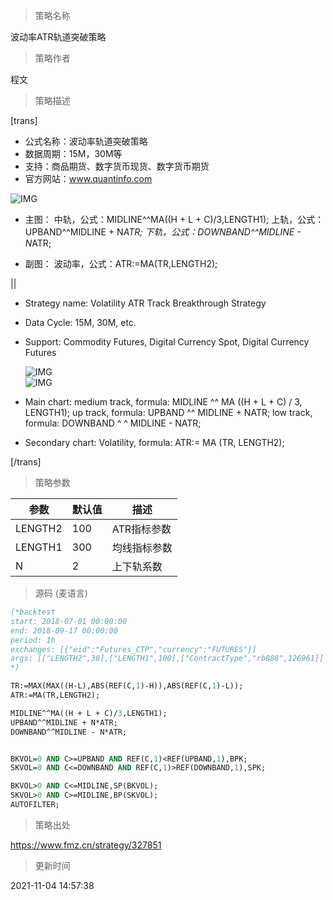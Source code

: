 
> 策略名称

波动率ATR轨道突破策略

> 策略作者

程文

> 策略描述

[trans]
- 公式名称：波动率轨道突破策略
- 数据周期：15M，30M等
- 支持：商品期货、数字货币现货、数字货币期货
- 官方网站：www.quantinfo.com

![IMG](https://www.fmz.cn/upload/asset/36b0e279ae314411a9d6b7e94a0623f0.png)

- 主图：
  中轨，公式：MIDLINE^^MA((H + L + C)/3,LENGTH1);
  上轨，公式：UPBAND^^MIDLINE + N*ATR;
  下轨，公式：DOWNBAND^^MIDLINE - N*ATR;


- 副图：
  波动率，公式：ATR:=MA(TR,LENGTH2);

||

- Strategy name: Volatility ATR Track Breakthrough Strategy
- Data Cycle: 15M, 30M, etc.            
- Support: Commodity Futures, Digital Currency Spot, Digital Currency Futures 

   ![IMG](https://www.fmz.cn/upload/asset/3ab48b24790ffa7df8578da42ee9890d.png)  
   ![IMG](https://www.fmz.cn/upload/asset/26254e88d3af8327dc70f9e4d0797b88.png) 

- Main chart:
  medium track, formula: MIDLINE ^^ MA ((H + L + C) / 3, LENGTH1);
  up track, formula: UPBAND ^^ MIDLINE + NATR;
  low track, formula: DOWNBAND ^ ^ MIDLINE - NATR;

- Secondary chart:
  Volatility, formula: ATR:= MA (TR, LENGTH2);

[/trans]

> 策略参数



|参数|默认值|描述|
|----|----|----|
|LENGTH2|100|ATR指标参数|ATR index parameter|
|LENGTH1|300|均线指标参数|MA index parameter|
|N|2|上下轨系数|Upper and lower track coefficients|


> 源码 (麦语言)

``` pascal
(*backtest
start: 2018-07-01 00:00:00
end: 2018-09-17 00:00:00
period: 1h
exchanges: [{"eid":"Futures_CTP","currency":"FUTURES"}]
args: [["LENGTH2",30],["LENGTH1",100],["ContractType","rb888",126961]]
*)

TR:=MAX(MAX((H-L),ABS(REF(C,1)-H)),ABS(REF(C,1)-L));
ATR:=MA(TR,LENGTH2);

MIDLINE^^MA((H + L + C)/3,LENGTH1);
UPBAND^^MIDLINE + N*ATR;
DOWNBAND^^MIDLINE - N*ATR;


BKVOL=0 AND C>=UPBAND AND REF(C,1)<REF(UPBAND,1),BPK;
SKVOL=0 AND C<=DOWNBAND AND REF(C,1)>REF(DOWNBAND,1),SPK;

BKVOL>0 AND C<=MIDLINE,SP(BKVOL);
SKVOL>0 AND C>=MIDLINE,BP(SKVOL);
AUTOFILTER;
```

> 策略出处

https://www.fmz.cn/strategy/327851

> 更新时间

2021-11-04 14:57:38
